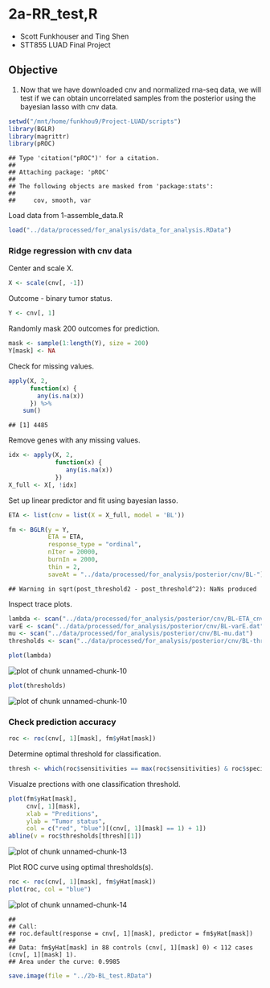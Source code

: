 # 2a-RR_test,R

- Scott Funkhouser and Ting Shen
- STT855 LUAD Final Project

## Objective
1. Now that we have downloaded cnv and normalized rna-seq data,
	we will test if we can obtain uncorrelated samples from the posterior
	using the bayesian lasso with cnv data.


```r
setwd("/mnt/home/funkhou9/Project-LUAD/scripts")
library(BGLR)
library(magrittr)
library(pROC)
```

```
## Type 'citation("pROC")' for a citation.
## 
## Attaching package: 'pROC'
## 
## The following objects are masked from 'package:stats':
## 
##     cov, smooth, var
```

Load data from 1-assemble_data.R


```r
load("../data/processed/for_analysis/data_for_analysis.RData")
```

### Ridge regression with cnv data
Center and scale X.


```r
X <- scale(cnv[, -1])
```

Outcome - binary tumor status.


```r
Y <- cnv[, 1]
```

Randomly mask 200 outcomes for prediction.


```r
mask <- sample(1:length(Y), size = 200)
Y[mask] <- NA
```

Check for missing values.


```r
apply(X, 2, 
	  function(x) {
	  	any(is.na(x))
	  }) %>%
	sum()
```

```
## [1] 4485
```

Remove genes with any missing values.


```r
idx <- apply(X, 2, 
	  		 function(x) {
	  			any(is.na(x))
	  		 })
X_full <- X[, !idx]
```

Set up linear predictor and fit using bayesian lasso.


```r
ETA <- list(cnv = list(X = X_full, model = 'BL'))
```

```r
fm <- BGLR(y = Y,
	   	   ETA = ETA,
	   	   response_type = "ordinal",
	   	   nIter = 20000,
	   	   burnIn = 2000,
	   	   thin = 2,
	   	   saveAt = "../data/processed/for_analysis/posterior/cnv/BL-")
```

```
## Warning in sqrt(post_threshold2 - post_threshold^2): NaNs produced
```

Inspect trace plots.


```r
lambda <- scan("../data/processed/for_analysis/posterior/cnv/BL-ETA_cnv_lambda.dat")
varE <- scan("../data/processed/for_analysis/posterior/cnv/BL-varE.dat")
mu <- scan("../data/processed/for_analysis/posterior/cnv/BL-mu.dat")
thresholds <- scan("../data/processed/for_analysis/posterior/cnv/BL-thresholds.dat")

plot(lambda)
```

![plot of chunk unnamed-chunk-10](figure/unnamed-chunk-10-1.png) 

```r
plot(thresholds)
```

![plot of chunk unnamed-chunk-10](figure/unnamed-chunk-10-2.png) 

### Check prediction accuracy


```r
roc <- roc(cnv[, 1][mask], fm$yHat[mask])
```

Determine optimal threshold for classification.


```r
thresh <- which(roc$sensitivities == max(roc$sensitivities) & roc$specificities == max(roc$specificities))
```

Visualze prections with one classification threshold.


```r
plot(fm$yHat[mask],
	 cnv[, 1][mask],
	 xlab = "Preditions",
	 ylab = "Tumor status",
	 col = c("red", "blue")[(cnv[, 1][mask] == 1) + 1])
abline(v = roc$thresholds[thresh][1])
```

![plot of chunk unnamed-chunk-13](figure/unnamed-chunk-13-1.png) 

Plot ROC curve using optimal thresholds(s).


```r
roc <- roc(cnv[, 1][mask], fm$yHat[mask])
plot(roc, col = "blue")
```

![plot of chunk unnamed-chunk-14](figure/unnamed-chunk-14-1.png) 

```
## 
## Call:
## roc.default(response = cnv[, 1][mask], predictor = fm$yHat[mask])
## 
## Data: fm$yHat[mask] in 88 controls (cnv[, 1][mask] 0) < 112 cases (cnv[, 1][mask] 1).
## Area under the curve: 0.9985
```

```r
save.image(file = "../2b-BL_test.RData")
```

